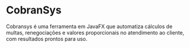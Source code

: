 # CobranSys
Cobransys é uma ferramenta em JavaFX que automatiza cálculos de multas, renegociações e valores proporcionais no atendimento ao cliente, com resultados prontos para uso.
